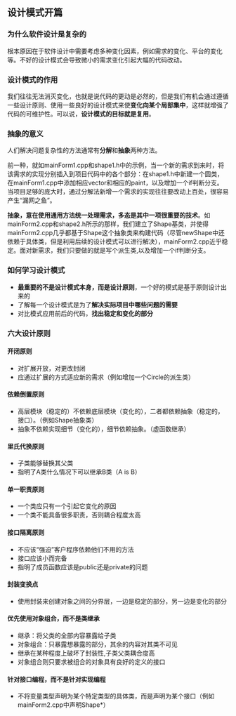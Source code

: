 ## 设计模式开篇



### 为什么软件设计是复杂的  

根本原因在于软件设计中需要考虑多种变化因素，例如需求的变化、平台的变化等。不好的设计模式会导致微小的需求变化引起大幅的代码改动。

### 设计模式的作用  

我们往往无法消灭变化，也就是说代码的更动是必然的，但是我们有机会通过遵循一些设计原则、使用一些良好的设计模式来使**变化向某个局部集中**，这样就增强了代码的可维护性。可以说，**设计模式的目标就是复用**。

### 抽象的意义

人们解决问题复杂性的方法通常有**分解**和**抽象**两种方法。

前一种，就如mainForm1.cpp和shape1.h中的示例，当一个新的需求到来时，将该需求的实现分别插入到项目代码中的各个部分：在shape1.h中新建一个圆类，在mainForm1.cpp中添加相应vector和相应的paint，以及增加一个if判断分支。当项目足够的庞大时，通过分解法新增一个需求的实现往往要改动上百处，很容易产生“漏网之鱼”。

**抽象，意在使用通用方法统一处理需求，多态是其中一项很重要的技术**。如mainForm2.cpp和shape2.h所示的那样，我们建立了Shape基类，并使得mainForm2.cpp几乎都基于Shape这个抽象类来构建代码（尽管newShape中还依赖于具体类，但是利用后续的设计模式可以进行解决），mainForm2.cpp近乎稳定。面对新需求，我们只要做的就是写个派生类,以及增加一个if判断分支。

### 如何学习设计模式

+ **最重要的不是设计模式本身，而是设计原则**，一个好的模式是基于原则设计出来的
+ 了解每一个设计模式是为了**解决实际项目中哪些问题的需要**
+ 对比模式应用前后的代码，**找出稳定和变化的部分**


### 六大设计原则

#### 开闭原则 

+ 对扩展开放，对更改封闭
+ 应通过扩展的方式适应新的需求（例如增加一个Circle的派生类）


#### 依赖倒置原则

+ 高层模块（稳定的）不依赖底层模块（变化的），二者都依赖抽象（稳定的，接口）。（例如Shape抽象类）
+ 抽象不依赖实现细节（变化的），细节依赖抽象。（虚函数继承）

#### 里氏代换原则

+ 子类能够替换其父类
+ 指明了A类什么情况下可以继承B类（A is B）

#### 单一职责原则

+ 一个类应只有一个引起它变化的原因
+ 一个类不能具备很多职责，否则耦合程度太高

#### 接口隔离原则

+ 不应该“强迫”客户程序依赖他们不用的方法
+ 接口应该小而完备
+ 指明了成员函数应该是public还是private的问题

#### 封装变换点

+ 使用封装来创建对象之间的分界层，一边是稳定的部分，另一边是变化的部分

#### 优先使用对象组合，而不是类继承

+ 继承：将父类的全部内容暴露给子类
+ 对象组合：只暴露想暴露的部分，其余的内容对其类不可见
+ 继承在某种程度上破坏了封装性,子类父类耦合度高
+ 对象组合则只要求被组合的对象具有良好的定义的接口

#### 针对接口编程，而不是针对实现编程

+ 不将变量类型声明为某个特定类型的具体类，而是声明为某个接口（例如mainForm2.cpp中声明Shape*）